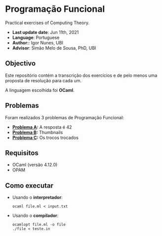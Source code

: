 # Programação Funcional

Practical exercises of Computing Theory.

* **Last update date**: Jun 11th, 2021
* **Language**: Portuguese
* **Author:**: Igor Nunes, UBI
* **Advisor**: Simão Melo de Sousa, PhD, UBI


## Objectivo

Este repositório contém a transcrição dos exercícios e de pelo menos uma proposta de resolução para cada um.

A linguagem escolhida foi **OCaml**.


## Problemas

Foram realizados 3 problemas de Programação Funcional:
* **[Problema A](/src/PbA/):** A resposta é 42
* **[Problema B](/src/PbB/):** Thumbnails
* **[Problema C](/src/PbC/):** Os trocos trocados


## Requisitos

* OCaml (versão 4.12.0)
* OPAM


## Como executar

* Usando o **interpretador**:
  ```
  ocaml file.ml < input.txt
  ```

* Usando o **compilador**:
  ```
  ocamlopt file.ml -o file
  ./file < teste.in
  ```

